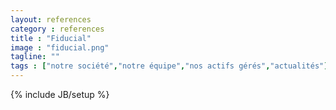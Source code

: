```yaml
---
layout: references
category : references
title : "Fiducial"
image : "fiducial.png"
tagline: ""
tags : ["notre société","notre équipe","nos actifs gérés","actualités"]
---
```

{% include JB/setup %}
